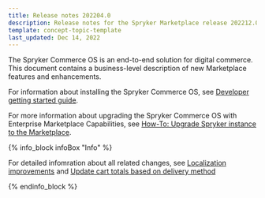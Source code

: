```yaml
---
title: Release notes 202204.0
description: Release notes for the Spryker Marketplace release 202212.0
template: concept-topic-template
last_updated: Dec 14, 2022
---
```


The Spryker Commerce OS is an end-to-end solution for digital commerce. This document contains a business-level description of new Marketplace features and enhancements.

For information about installing the Spryker Commerce OS, see [Developer getting started guide](/docs/scos/dev/developer-getting-started-guide.html).

For more information about upgrading the Spryker Commerce OS with Enterprise Marketplace Capabilities, see [How-To: Upgrade Spryker instance to the Marketplace](/docs/marketplace/dev/howtos/how-to-upgrade-spryker-instance-to-marketplace.html).


{% info_block infoBox "Info" %}

For detailed infomration about all related changes, see [Localization improvements](/docs/scos/user/intro-to-spryker/releases/release-notes/release-notes-202212.0/release-notes-202212.0.html#localization-improvements-span-classinline-imgimg-srchttpssprykers3eu-central-1amazonawscomdocsscosuserintro-to-sprykerreleasesrelease-notesimprovementpng-altimprovement-span) and [Update cart totals based on delivery method](/docs/scos/user/intro-to-spryker/releases/release-notes/release-notes-202212.0/release-notes-202212.0.html#update-cart-totals-based-on-delivery-method-span-classinline-imgimg-srchttpssprykers3eu-central-1amazonawscomdocsscosuserintro-to-sprykerreleasesrelease-notesimprovementpng-altimprovement-span)

{% endinfo_block %}

